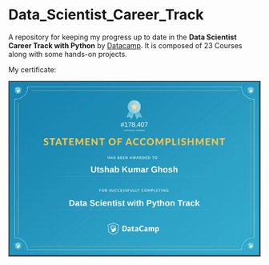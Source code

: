 # Data_Scientist_Career_Track
 A repository for keeping my progress up to date in the <b>Data Scientist Career Track with Python</b> by [Datacamp](https://learn.datacamp.com/). It is composed of 23 Courses along with some hands-on projects.
 
 My certificate:
 
 <img src='dc0.JPG' alt=certificate>
